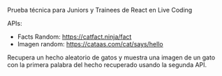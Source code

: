 Prueba técnica para Juniors y Trainees de React en Live Coding

APIs: 
- Facts Random: https://catfact.ninja/fact
- Imagen random: https://cataas.com/cat/says/hello

Recupera un hecho aleatorio de gatos y muestra una imagen de un gato con la primera palabra del hecho recuperado usando la segunda API.

